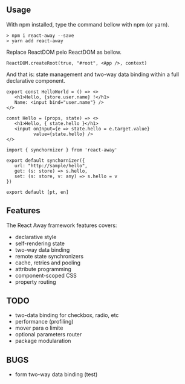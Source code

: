 ## Usage

With npm installed, type the command bellow with npm (or yarn).

```console
> npm i react-away --save
> yarn add react-away
```

Replace ReactDOM pelo ReactDOM as bellow.

```tsx
ReactDOM.createRoot(true, "#root", <App />, context)
```

And that is: state management and two-way data binding within a full declarative component.

```tsx
export const HelloWorld = () => <>
   <h1>Hello, {store.user.name} !</h1>
   Name: <input bind="user.name"} /> 
</>

const Hello = (props, state) => <>
   <h1>Hello, { state.hello }</h1>
   <input onInput={e => state.hello = e.target.value}
          value={state.hello} />
</>

import { synchornizer } from 'react-away'

export default synchornizer({
   url: "http://sample/hello",
   get: (s: store) => s.hello,
   set: (s: store, v: any) => s.hello = v
})

export default [pt, en]

```

## Features

The React Away framework features covers:

* declarative style
* self-rendering state
* two-way data binding
* remote state synchronizers
* cache, retries and pooling
* attribute programming
* component-scoped CSS
* property routing

## TODO

* two-data binding for checkbox, radio, etc
* performance (profiling)
* mover para o limite
* optional parameters router
* package modularation

## BUGS

* form two-way data binding (test)
